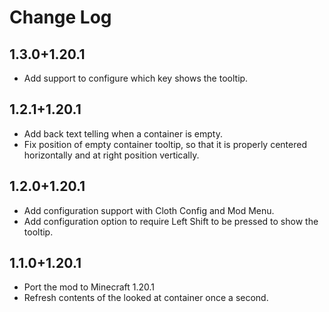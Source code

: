 # Change Log

## 1.3.0+1.20.1

- Add support to configure which key shows the tooltip.

## 1.2.1+1.20.1

- Add back text telling when a container is empty.
- Fix position of empty container tooltip, so that it is properly centered horizontally and at right position vertically.

## 1.2.0+1.20.1

- Add configuration support with Cloth Config and Mod Menu.
- Add configuration option to require Left Shift to be pressed to show the tooltip.

## 1.1.0+1.20.1

- Port the mod to Minecraft 1.20.1
- Refresh contents of the looked at container once a second.
